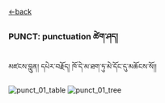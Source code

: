 [<-back](bo/ཚིག་གཤིས་/UD_POS.md)


### PUNCT: punctuation ཚེག་ཤད།
མཛངས་བླུན། དཔེར་བརྗོད། ཁོ་དེ་མ་ཐག་ཏུ་མེ་དོང་དུ་མཆོངས་སོ།།

![punct_01_table](../../bo/table_images/PUNCT_01.png)
![punct_01_tree](../../bo/tree_images/PUNCT_01.png)